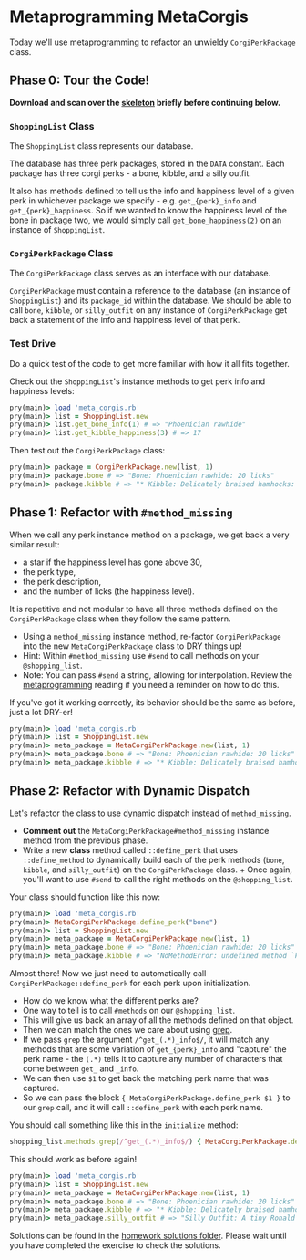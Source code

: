 # Metaprogramming MetaCorgis

Today we'll use metaprogramming to refactor an unwieldy `CorgiPerkPackage` class.

## Phase 0: Tour the Code!

**Download and scan over the [skeleton][skeleton] briefly before continuing below.**

[skeleton]:./skeleton.zip?raw=true

### `ShoppingList` Class

The `ShoppingList` class represents our database. 

The database has three perk packages, stored in the `DATA` constant. Each 
package has three corgi perks - a bone, kibble, and a silly outfit.

It also has methods defined to tell us the info and happiness level of a
given perk in whichever package we specify - e.g. `get_{perk}_info` and
`get_{perk}_happiness`. So if we wanted to know the happiness level of the
bone in package two, we would simply call `get_bone_happiness(2)` on an
instance of `ShoppingList`.

### `CorgiPerkPackage` Class

The `CorgiPerkPackage` class serves as an interface with our database. 

`CorgiPerkPackage` must contain a reference to the database
(an instance of `ShoppingList`) and its `package_id` within the database.
We should be able to call `bone`, `kibble`, or `silly_outfit` on any instance of
`CorgiPerkPackage` get back a statement of the info and happiness level of that
perk. 

### Test Drive

Do a quick test of the code to get more familiar with how it all fits together.

Check out the `ShoppingList`'s instance methods to get perk info and happiness levels:

```ruby
pry(main)> load 'meta_corgis.rb'
pry(main)> list = ShoppingList.new
pry(main)> list.get_bone_info(1) # => "Phoenician rawhide"
pry(main)> list.get_kibble_happiness(3) # => 17
```

Then test out the `CorgiPerkPackage` class:

```ruby
pry(main)> package = CorgiPerkPackage.new(list, 1)
pry(main)> package.bone # => "Bone: Phoenician rawhide: 20 licks"
pry(main)> package.kibble # => "* Kibble: Delicately braised hamhocks: 33 licks"
```

## Phase 1: Refactor with `#method_missing`

When we call any perk instance method on a package, we get back a very similar
result:

  + a star if the happiness level has gone above 30,
  + the perk type,
  + the perk description,
  + and the number of licks (the happiness level).
  
It is repetitive and not modular to have all three methods defined on the
`CorgiPerkPackage` class when they follow the same pattern.

+ Using a `method_missing` instance method, re-factor `CorgiPerkPackage` into
the new `MetaCorgiPerkPackage` class to DRY things up!
+ Hint: Within `#method_missing` use `#send` to call methods on your `@shopping_list`.
+ Note: You can pass `#send` a string, allowing for interpolation. Review the
[metaprogramming][meta_reading] reading if you need a reminder on how to do this.

If you've got it working correctly, its behavior should be the same as before,
just a lot DRY-er!

```ruby
pry(main)> load 'meta_corgis.rb'
pry(main)> list = ShoppingList.new
pry(main)> meta_package = MetaCorgiPerkPackage.new(list, 1)
pry(main)> meta_package.bone # => "Bone: Phoenician rawhide: 20 licks"
pry(main)> meta_package.kibble # => "* Kibble: Delicately braised hamhocks: 33 licks"
```

## Phase 2: Refactor with Dynamic Dispatch

Let's refactor the class to use dynamic dispatch instead of `method_missing`.

+ **Comment out** the `MetaCorgiPerkPackage#method_missing` instance method from the previous phase.
+ Write a new **class** method called `::define_perk` that uses
`::define_method` to dynamically build each of the perk methods (`bone`,
`kibble`, and `silly_outfit`) on the `CorgiPerkPackage` class. + Once again,
you'll want to use `#send` to call the right methods on the `@shopping_list`.

Your class should function like this now:
```ruby
pry(main)> load 'meta_corgis.rb'
pry(main)> MetaCorgiPerkPackage.define_perk("bone")
pry(main)> list = ShoppingList.new
pry(main)> meta_package = MetaCorgiPerkPackage.new(list, 1)
pry(main)> meta_package.bone # => "Bone: Phoenician rawhide: 20 licks"
pry(main)> meta_package.kibble # => "NoMethodError: undefined method `kibble'...""
```

Almost there! Now we just need to automatically call
`CorgiPerkPackage::define_perk` for each perk upon initialization.

+ How do we know what the different perks are?
+ One way to tell is to call `#methods` on our `@shopping_list`.
+ This will give us back an array of all the methods defined on that object.
+ Then we can match the ones we care about using [grep][grep].
+ If we pass `grep` the argument `/^get_(.*)_info$/`, it will match any methods
that are some variation of `get_{perk}_info` and "capture" the perk name - the `(.*)`
tells it to capture any number of characters that come between `get_` and
`_info`.
+ We can then use `$1` to get back the matching perk name that was captured.
+ So we can pass the block `{ MetaCorgiPerkPackage.define_perk $1 }` to our
`grep` call, and it will call `::define_perk` with each perk name.

You should call something like this in the `initialize` method:
```ruby
shopping_list.methods.grep(/^get_(.*)_info$/) { MetaCorgiPerkPackage.define_perk $1 }
```

This should work as before again!

```ruby
pry(main)> load 'meta_corgis.rb'
pry(main)> list = ShoppingList.new
pry(main)> meta_package = MetaCorgiPerkPackage.new(list, 1)
pry(main)> meta_package.bone # => "Bone: Phoenician rawhide: 20 licks"
pry(main)> meta_package.kibble # => "* Kibble: Delicately braised hamhocks: 33 licks"
pry(main)> meta_package.silly_outfit # => "Silly Outfit: A tiny Ronald McDonald costume: 0 licks"
```

Solutions can be found in the [homework solutions folder][solutions]. Please wait until you have completed the exercise to check the solutions.


[grep]: http://ruby-doc.org/core-2.3.1/Enumerable.html#method-i-grep
[meta_reading]: ../../../../readings/metaprogramming.md
[solutions]: https://github.com/appacademy/curriculum/blob/master/sql/homeworks/solutions/meta_corgis.rb
